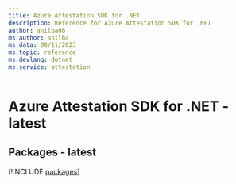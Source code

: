 ```yaml
---
title: Azure Attestation SDK for .NET
description: Reference for Azure Attestation SDK for .NET
author: anilba06
ms.author: anilba
ms.data: 08/11/2023
ms.topic: reference
ms.devlang: dotnet
ms.service: attestation
---
```

# Azure Attestation SDK for .NET - latest
## Packages - latest
[!INCLUDE [packages](attestation-index.md)]